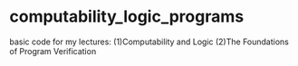 # computability_logic_programs
basic code for my lectures: (1)Computability and Logic (2)The Foundations of Program Verification
